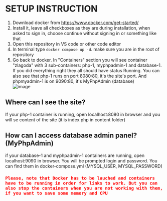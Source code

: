 <h1>SETUP INSTRUCTION</h1>

1. Download docker from https://www.docker.com/get-started/
2. Install it, leave all checkboxes as they are during installation, when asked to sign in, choose continue without signing in or something like that
3. Open this repository in VS code or other code editor
4. In terminal type <code>docker compose up -d</code>. make sure you are in the root of repository
5. Go back to docker. In "Containers" section you will see container "zlagoda" with 3 sub-containers: php-1, myphpadmin-1 and database-1. If you did everything right they all should have status Running. You can also see that php-1 runs on port 8080:80, it's the site's port. And phpmyadmin-1 is on 9090:80, it's MyPhpAdmin (database)  
  ![image](https://github.com/RitaKr/zlagoda/assets/46822688/f66577d6-0542-464e-b417-7fed6310cdd2)

<h2>Where can I see the site?</h2>
If your php-1 container is running, open localhost:8080 in browser and you will se content of the site (it is index.php in content folder)

<h2>How can I access database admin panel? (MyPhpAdmin)</h2>
if your database-1 and myphpadmin-1 containers are running, open localhost:9090 in browser. You will be prompted login and password. You can find them in docker-compose.yml (MYSQL_USER, MYSQL_PASSWORD)

<h3><code style="color: red">Please, note that Docker has to be lauched and containers have to be running in order for links to work. But you can also stop the containers when you are not working with them, if you want to save some memory and CPU</code></h3>

